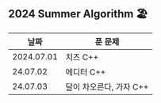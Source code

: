 ## 2024 Summer Algorithm 🏖

| 날짜       | 푼 문제                 |
| ---------- | ----------------------- |
| 2024.07.01 | 치즈 C++                |
| 24.07.02   | 에디터 C++              |
| 24.07.03   | 달이 차오른다, 가자 C++ |

